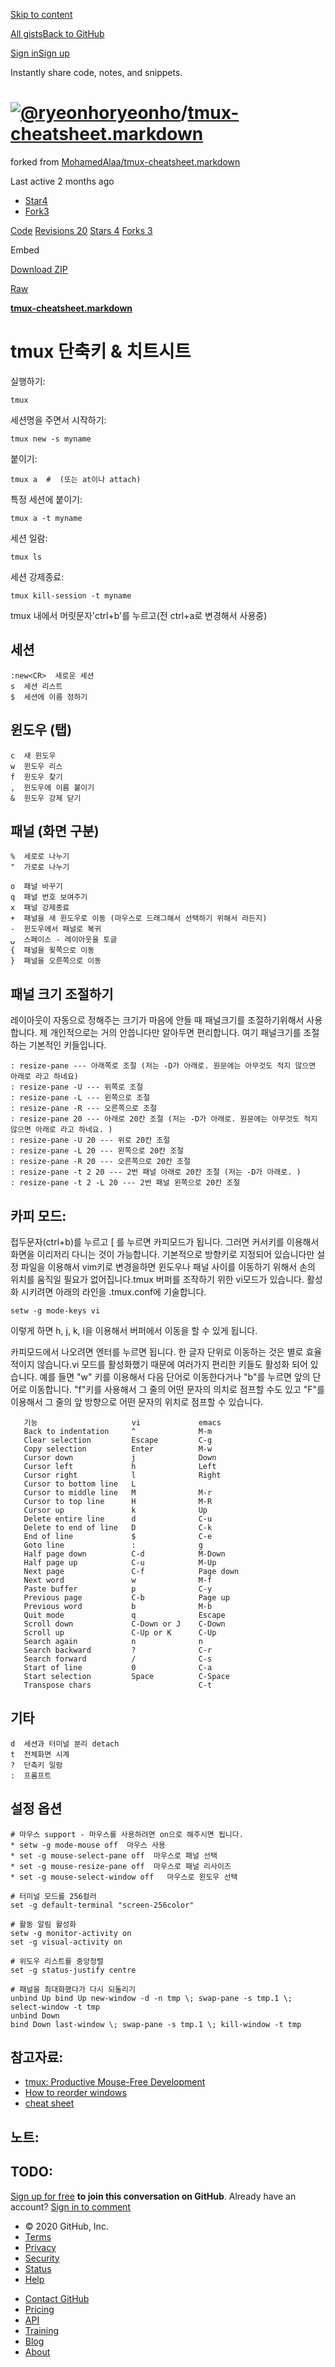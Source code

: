 ﻿[Skip to content](https://gist.github.com/ryeonho/7005437#start-of-content)

[All gists](https://gist.github.com/discover)[Back to GitHub](https://github.com/)

[Sign in](https://gist.github.com/auth/github?return_to=https%3A%2F%2Fgist.github.com%2Fryeonho%2F7005437)[Sign up](https://gist.github.com/join?return_to=https%3A%2F%2Fgist.github.com%2Fryeonho%2F7005437&source=header-gist)

Instantly share code, notes, and snippets.

# [![@ryeonho](https://avatars2.githubusercontent.com/u/95286?s=52&v=4)](https://gist.github.com/ryeonho)[ryeonho](https://gist.github.com/ryeonho)/**[tmux-cheatsheet.markdown](https://gist.github.com/ryeonho/7005437)**

forked from  [MohamedAlaa/tmux-cheatsheet.markdown](https://gist.github.com/MohamedAlaa/2961058)

Last active  2 months ago

-   [Star](https://gist.github.com/login?return_to=https%3A%2F%2Fgist.github.com%2Fryeonho%2F7005437)[4](https://gist.github.com/ryeonho/7005437/stargazers)
-   [Fork](https://gist.github.com/login?return_to=https%3A%2F%2Fgist.github.com%2Fryeonho%2F7005437)[3](https://gist.github.com/ryeonho/7005437/forks)

[Code](https://gist.github.com/ryeonho/7005437) [Revisions  20](https://gist.github.com/ryeonho/7005437/revisions) [Stars  4](https://gist.github.com/ryeonho/7005437/stargazers) [Forks  3](https://gist.github.com/ryeonho/7005437/forks)

Embed

[Download ZIP](https://gist.github.com/ryeonho/7005437/archive/1e44f403e17138cdda8f530699dfe13a51445692.zip)

[Raw](https://gist.github.com/ryeonho/7005437/raw/1e44f403e17138cdda8f530699dfe13a51445692/tmux-cheatsheet.markdown)

[**tmux-cheatsheet.markdown**](https://gist.github.com/ryeonho/7005437#file-tmux-cheatsheet-markdown)

# [](https://gist.github.com/ryeonho/7005437#tmux-%EB%8B%A8%EC%B6%95%ED%82%A4--%EC%B9%98%ED%8A%B8%EC%8B%9C%ED%8A%B8)tmux 단축키 & 치트시트

실행하기:

```
tmux

```

세션명을 주면서 시작하기:

```
tmux new -s myname

```

붙이기:

```
tmux a  #  (또는 at이나 attach)

```

특정 세션에 붙이기:

```
tmux a -t myname

```

세션 일람:

```
tmux ls

```

세션 강제종료:

```
tmux kill-session -t myname

```

tmux 내에서 머릿문자'ctrl+b'를 누르고(전 ctrl+a로 변경해서 사용중)

## [](https://gist.github.com/ryeonho/7005437#%EC%84%B8%EC%85%98)세션

```
:new<CR>  새로운 세션
s  세션 리스트
$  세션에 이름 정하기

```

## [](https://gist.github.com/ryeonho/7005437#%EC%9C%88%EB%8F%84%EC%9A%B0-%ED%83%AD)윈도우 (탭)

```
c  새 윈도우
w  윈도우 리스
f  윈도우 찾기
,  윈도우에 이름 붙이기
&  윈도우 강제 닫기

```

## [](https://gist.github.com/ryeonho/7005437#%ED%8C%A8%EB%84%90-%ED%99%94%EB%A9%B4-%EA%B5%AC%EB%B6%84)패널 (화면 구분)

```
%  세로로 나누기
"  가로로 나누기

o  패널 바꾸기
q  패널 번호 보여주기
x  패널 강제종료
+  패널을 새 윈도우로 이동 (마우스로 드래그해서 선택하기 위해서 라든지)
-  윈도우에서 패널로 복귀
⍽  스페이스 - 레이아웃을 토글
{  패널을 욎쪽으로 이동
}  패널을 오른쪽으로 이동

```

## [](https://gist.github.com/ryeonho/7005437#%ED%8C%A8%EB%84%90-%ED%81%AC%EA%B8%B0-%EC%A1%B0%EC%A0%88%ED%95%98%EA%B8%B0)패널 크기 조절하기

레이아웃이 자동으로 정해주는 크기가 마음에 안들 때 패널크기를 조절하기위해서 사용합니다. 제 개인적으로는 거의 안씁니다만 알아두면 편리합니다. 여기 패널크기를 조절하는 기본적인 키들입니다.

```
: resize-pane --- 아래쪽로 조절 (저는 -D가 아래로. 원문에는 아무것도 적지 않으면 아래로 라고 하네요)
: resize-pane -U --- 위쪽로 조절
: resize-pane -L --- 왼쪽으로 조절
: resize-pane -R --- 오른쪽으로 조절
: resize-pane 20 --- 아래로 20칸 조절 (저는 -D가 아래로. 원문에는 아무것도 적지 않으면 아래로 라고 하네요. )
: resize-pane -U 20 --- 위로 20칸 조절
: resize-pane -L 20 --- 왼쪽으로 20칸 조절
: resize-pane -R 20 --- 오른쪽으로 20칸 조절
: resize-pane -t 2 20 --- 2번 패널 아래로 20칸 조절 (저는 -D가 아래로. )
: resize-pane -t 2 -L 20 --- 2번 패널 왼쪽으로 20칸 조절

```

## [](https://gist.github.com/ryeonho/7005437#%EC%B9%B4%ED%94%BC-%EB%AA%A8%EB%93%9C)카피 모드:

접두문자(ctrl+b)를 누르고 [ 를 누르면 카피모드가 됩니다. 그러면 커서키를 이용해서 화면을 이리저리 다니는 것이 가능합니다. 기본적으로 방향키로 지정되어 있습니다만 설정 파일을 이용해서 vim키로 변경을하면 윈도우나 패널 사이를 이동하기 위해서 손의 위치를 움직일 필요가 없어집니다.tmux 버퍼를 조작하기 위한 vi모드가 있습니다. 활성화 시키려면 아래의 라인을 .tmux.conf에 기술합니다.

```
setw -g mode-keys vi

```

이렇게 하면 h, j, k, l을 이용해서 버퍼에서 이동을 할 수 있게 됩니다.

카피모드에서 나오려면 엔터를 누르면 됩니다. 한 글자 단위로 이동하는 것은 별로 효율적이지 않습니다.vi 모드를 활성화했기 때문에 여러가지 편리한 키들도 활성화 되어 있습니다. 예를 들면 "w" 키를 이용해서 다음 단어로 이동한다거나 "b"를 누르면 앞의 단어로 이동합니다. "f"키를 사용해서 그 줄의 어떤 문자의 의치로 점프할 수도 있고 "F"를 이용해서 그 줄의 앞 방향으로 어떤 문자의 위치로 점프할 수 있습니다.

```
   기능                     vi             emacs
   Back to indentation     ^              M-m
   Clear selection         Escape         C-g
   Copy selection          Enter          M-w
   Cursor down             j              Down
   Cursor left             h              Left
   Cursor right            l              Right
   Cursor to bottom line   L
   Cursor to middle line   M              M-r
   Cursor to top line      H              M-R
   Cursor up               k              Up
   Delete entire line      d              C-u
   Delete to end of line   D              C-k
   End of line             $              C-e
   Goto line               :              g
   Half page down          C-d            M-Down
   Half page up            C-u            M-Up
   Next page               C-f            Page down
   Next word               w              M-f
   Paste buffer            p              C-y
   Previous page           C-b            Page up
   Previous word           b              M-b
   Quit mode               q              Escape
   Scroll down             C-Down or J    C-Down
   Scroll up               C-Up or K      C-Up
   Search again            n              n
   Search backward         ?              C-r
   Search forward          /              C-s
   Start of line           0              C-a
   Start selection         Space          C-Space
   Transpose chars                        C-t

```

## [](https://gist.github.com/ryeonho/7005437#%EA%B8%B0%ED%83%80)기타

```
d  세션과 터미널 분리 detach
t  전체화면 시계
?  단축키 일람
:  프롬프트

```

## [](https://gist.github.com/ryeonho/7005437#%EC%84%A4%EC%A0%95-%EC%98%B5%EC%85%98)설정 옵션

```
# 마우스 support - 마우스를 사용하려면 on으로 해주시면 됩니다.
* setw -g mode-mouse off  마우스 사용
* set -g mouse-select-pane off  마우스로 패널 선택
* set -g mouse-resize-pane off  마우스로 패널 리사이즈
* set -g mouse-select-window off   마우스로 윈도우 선택

# 터미널 모드를 256컬러
set -g default-terminal "screen-256color"

# 활동 알림 활성화
setw -g monitor-activity on
set -g visual-activity on

# 위도우 리스트를 중앙정렬
set -g status-justify centre

# 패널을 최대화했다가 다시 되돌리기
unbind Up bind Up new-window -d -n tmp \; swap-pane -s tmp.1 \; select-window -t tmp
unbind Down
bind Down last-window \; swap-pane -s tmp.1 \; kill-window -t tmp

```

## [](https://gist.github.com/ryeonho/7005437#%EC%B0%B8%EA%B3%A0%EC%9E%90%EB%A3%8C)참고자료:

-   [tmux: Productive Mouse-Free Development](http://pragprog.com/book/bhtmux/tmux)
-   [How to reorder windows](http://superuser.com/questions/343572/tmux-how-do-i-reorder-my-windows)
-   [cheat sheet](http://cheat.errtheblog.com/s/tmux/)

## [](https://gist.github.com/ryeonho/7005437#%EB%85%B8%ED%8A%B8)노트:

## [](https://gist.github.com/ryeonho/7005437#todo)TODO:

[Sign up for free](https://gist.github.com/join?source=comment-gist)  **to join this conversation on GitHub**. Already have an account?  [Sign in to comment](https://gist.github.com/login?return_to=https%3A%2F%2Fgist.github.com%2Fryeonho%2F7005437)

-   © 2020 GitHub, Inc.
-   [Terms](https://github.com/site/terms)
-   [Privacy](https://github.com/site/privacy)
-   [Security](https://github.com/security)
-   [Status](https://githubstatus.com/)
-   [Help](https://docs.github.com/)

[](https://github.com/ "GitHub")

-   [Contact GitHub](https://github.com/contact)
-   [Pricing](https://github.com/pricing)
-   [API](https://docs.github.com/)
-   [Training](https://training.github.com/)
-   [Blog](https://github.blog/)
-   [About](https://github.com/about)
